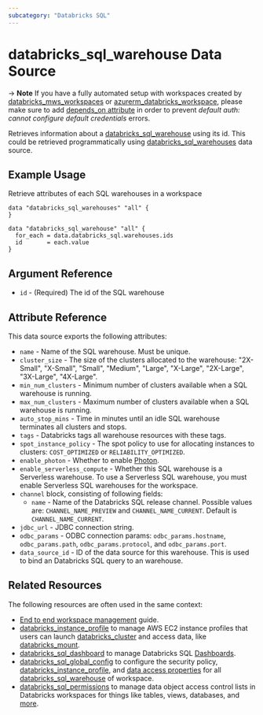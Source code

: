 ```yaml
---
subcategory: "Databricks SQL"
---
```

# databricks_sql_warehouse Data Source

-> **Note** If you have a fully automated setup with workspaces created by [databricks_mws_workspaces](../resources/mws_workspaces.md) or [azurerm_databricks_workspace](https://registry.terraform.io/providers/hashicorp/azurerm/latest/docs/resources/databricks_workspace), please make sure to add [depends_on attribute](../index.md#data-resources-and-authentication-is-not-configured-errors) in order to prevent _default auth: cannot configure default credentials_ errors.

Retrieves information about a [databricks_sql_warehouse](../resources/sql_warehouse.md) using its id. This could be retrieved programmatically using [databricks_sql_warehouses](../data-sources/sql_warehouses.md) data source.

## Example Usage

Retrieve attributes of each SQL warehouses in a workspace

```hcl
data "databricks_sql_warehouses" "all" {
}

data "databricks_sql_warehouse" "all" {
  for_each = data.databricks_sql.warehouses.ids
  id       = each.value
}

```

## Argument Reference

* `id` - (Required) The id of the SQL warehouse

## Attribute Reference

This data source exports the following attributes:

* `name` - Name of the SQL warehouse. Must be unique.
* `cluster_size` - The size of the clusters allocated to the warehouse: "2X-Small", "X-Small", "Small", "Medium", "Large", "X-Large", "2X-Large", "3X-Large", "4X-Large".
* `min_num_clusters` - Minimum number of clusters available when a SQL warehouse is running.
* `max_num_clusters` - Maximum number of clusters available when a SQL warehouse is running.
* `auto_stop_mins` - Time in minutes until an idle SQL warehouse terminates all clusters and stops.
* `tags` - Databricks tags all warehouse resources with these tags.
* `spot_instance_policy` - The spot policy to use for allocating instances to clusters: `COST_OPTIMIZED` or `RELIABILITY_OPTIMIZED`.
* `enable_photon` - Whether to enable [Photon](https://databricks.com/product/delta-engine).
* `enable_serverless_compute` - Whether this SQL warehouse is a Serverless warehouse. To use a Serverless SQL warehouse, you must enable Serverless SQL warehouses for the workspace.
* `channel` block, consisting of following fields:
  * `name` - Name of the Databricks SQL release channel. Possible values are: `CHANNEL_NAME_PREVIEW` and `CHANNEL_NAME_CURRENT`. Default is `CHANNEL_NAME_CURRENT`.
* `jdbc_url` - JDBC connection string.
* `odbc_params` - ODBC connection params: `odbc_params.hostname`, `odbc_params.path`, `odbc_params.protocol`, and `odbc_params.port`.
* `data_source_id` - ID of the data source for this warehouse. This is used to bind an Databricks SQL query to an warehouse.

## Related Resources

The following resources are often used in the same context:

* [End to end workspace management](../guides/workspace-management.md) guide.
* [databricks_instance_profile](instance_profile.md) to manage AWS EC2 instance profiles that users can launch [databricks_cluster](cluster.md) and access data, like [databricks_mount](mount.md).
* [databricks_sql_dashboard](sql_dashboard.md) to manage Databricks SQL [Dashboards](https://docs.databricks.com/sql/user/dashboards/index.html).
* [databricks_sql_global_config](sql_global_config.md) to configure the security policy, [databricks_instance_profile](instance_profile.md), and [data access properties](https://docs.databricks.com/sql/admin/data-access-configuration.html) for all [databricks_sql_warehouse](sql_warehouse.md) of workspace.
* [databricks_sql_permissions](sql_permissions.md) to manage data object access control lists in Databricks workspaces for things like tables, views, databases, and [more](https://docs.databricks.com/security/access-control/table-acls/object-privileges.html).
